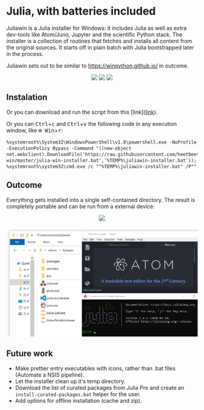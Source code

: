 # Julia, with batteries included
Juliawin is a Julia installer for Windows: it includes Julia as well as extra dev-tools like Atom/Juno, Jupyter and the scientific Python stack. The installer is a collection of routines that fetches and installs all content from the original sources. It starts off in plain batch with Julia bootstrapped later in the process.

Juliawin sets out to be similar to https://winpython.github.io/ in outcome.

<p align="center">
  <img src="https://upload.wikimedia.org/wikipedia/commons/thumb/1/1f/Julia_Programming_Language_Logo.svg/220px-Julia_Programming_Language_Logo.svg.png" width="200" />
  <img src="https://avatars2.githubusercontent.com/u/8275281?v=4" width="130" /> 
  <img src="https://upload.wikimedia.org/wikipedia/commons/thumb/3/38/Jupyter_logo.svg/250px-Jupyter_logo.svg.png" width="100" />
</p>

## Instalation

Or you can download and run the script from this [link](<a href="https://raw.githubusercontent.com/heetbeet/julia-win/master/julia-win-installer.bat" download>link</a>).

Or you can <kbd>Ctrl</kbd>+<kbd>c</kbd> and <kbd>Ctrl</kbd>+<kbd>v</kbd> the following code in any execution window, like <kbd>⊞ Win</kbd>+<kbd>r</kbd>:
```
%systemroot%\System32\WindowsPowerShell\v1.0\powershell.exe -NoProfile -ExecutionPolicy Bypass -Command "((new-object net.webclient).DownloadFile('https://raw.githubusercontent.com/heetbeet/julia-win/master/julia-win-installer.bat','%TEMP%\juliawin-installer.bat')); %systemroot%\system32\cmd.exe /c ""%TEMP%\juliawin-installer.bat" /P""
```

## Outcome

Everything gets installed into a single self-contained directory. The result is completely portable and can be run from a external device:

<p align="center">
 <img src="https://github.com/heetbeet/julia-win/raw/master/images/example-prompt.png"  /> 
</p>  
<p align="center">
<img src="https://github.com/heetbeet/julia-win/raw/master/images/example-usage.png" width="600" /> 
</p>

## Future work

* Make prettier entry executables with icons, rather than .bat files (Automate a NSIS pipeline).
* Let the installer clean up it's temp directory.
* Download the list of curated packages from Julia Pro and create an `install-curated-packages.bat` helper for the user.
* Add options for offline installation (cache and zip).
